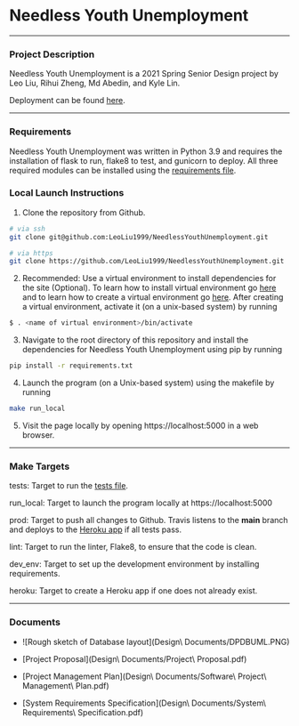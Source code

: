 # Needless Youth Unemployment

---

### Project Description

Needless Youth Unemployment is a 2021 Spring Senior Design project by Leo Liu, Rihui Zheng, Md Abedin, and Kyle Lin.

Deployment can be found [here](https://needless-youth-unemployment.herokuapp.com/).

---

### Requirements

Needless Youth Unemployment was written in Python 3.9 and requires the installation of flask to run, flake8 to test, and gunicorn to deploy. All three required modules can be installed using the [requirements file](requirements.txt).

### Local Launch Instructions

1. Clone the repository from Github.

```sh
# via ssh
git clone git@github.com:LeoLiu1999/NeedlessYouthUnemployment.git

# via https
git clone https://github.com/LeoLiu1999/NeedlessYouthUnemployment.git
```
2. Recommended: Use a virtual environment to install dependencies for the site (Optional).
To learn how to install virtual environment go [here](https://virtualenv.pypa.io/en/latest/installation.html) and to learn how to create a virtual environment go [here](https://virtualenv.pypa.io/en/latest/user_guide.html).
After creating a virtual environment, activate it (on a unix-based system) by running
```sh
$ . <name of virtual environment>/bin/activate
```

3. Navigate to the root directory of this repository and install the dependencies for Needless Youth Unemployment using pip by running
```sh
pip install -r requirements.txt
```

4. Launch the program (on a Unix-based system) using the makefile by running
```sh
make run_local
```

5. Visit the page locally by opening https://localhost:5000 in a web browser.

---

### Make Targets

tests: Target to run the [tests file](NeedlessYouthUnemployment/test_app.py).

run_local: Target to launch the program locally at https://localhost:5000

prod: Target to push all changes to Github. Travis listens to the **main** branch and deploys to the [Heroku app](https://needless-youth-unemployment.herokuapp.com/) if all tests pass.

lint: Target to run the linter, Flake8, to ensure that the code is clean.

dev_env: Target to set up the development environment by installing requirements.

heroku: Target to create a Heroku app if one does not already exist.

---

### Documents

* ![Rough sketch of Database layout](Design\ Documents/DPDBUML.PNG)

* [Project Proposal](Design\ Documents/Project\ Proposal.pdf)

* [Project Management Plan](Design\ Documents/Software\ Project\ Management\ Plan.pdf)

* [System Requirements Specification](Design\ Documents/System\ Requirements\ Specification.pdf)
